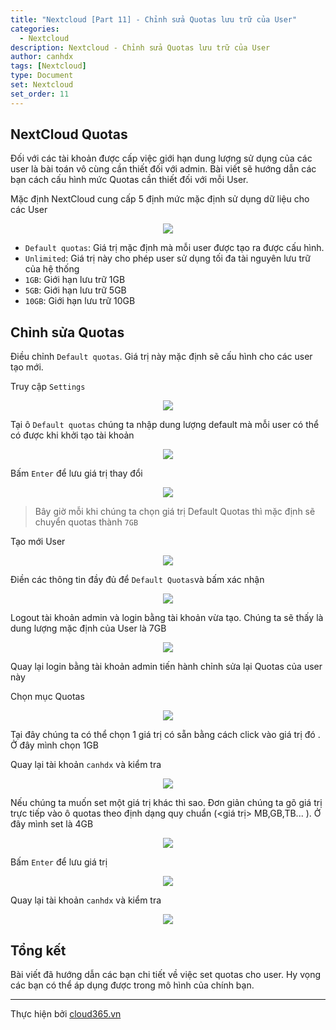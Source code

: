 ```yaml
---
title: "Nextcloud [Part 11] - Chỉnh sửa Quotas lưu trữ của User"
categories:
  - Nextcloud
description: Nextcloud - Chỉnh sửa Quotas lưu trữ của User
author: canhdx
tags: [Nextcloud]
type: Document
set: Nextcloud
set_order: 11
---
```


## NextCloud Quotas
Đối với các tài khoản được cấp việc giới hạn dung lượng sử dụng của các user là bài toán vô cùng cần thiết đối với admin. Bài viết sẽ hướng dẫn các bạn cách cấu hình mức Quotas cần thiết đối với mỗi User.

Mặc định NextCloud cung cấp 5 định mức mặc định sử dụng dữ liệu cho các User
<p align="center">
<img src="/images/img-nextcloud/nextcloud-072.png">
</p>

- `Default quotas`: Giá trị mặc định mà mỗi user được tạo ra được cấu hình. 
- `Unlimited`: Giá trị này cho phép user sử dụng tối đa tài nguyên lưu trữ của hệ thống 
- `1GB`: Giới hạn lưu trữ 1GB 
- `5GB`: Giới hạn lưu trữ 5GB 
- `10GB`: Giới hạn lưu trữ 10GB 

## Chỉnh sửa Quotas

Điều chỉnh `Default quotas`. Giá trị này mặc định sẽ cấu hình cho các user tạo mới. 

Truy cập `Settings`
<p align="center">
<img src="/images/img-nextcloud/nextcloud-073.png">
</p>

Tại ô `Default quotas` chúng ta nhập dung lượng default mà mỗi user có thể có được khi khởi tạo tài khoản 
<p align="center">
<img src="/images/img-nextcloud/nextcloud-074.png">
</p>

Bấm `Enter` để lưu giá trị thay đổi
<p align="center">
<img src="/images/img-nextcloud/nextcloud-075.png">
</p>

> Bây giờ mỗi khi chúng ta chọn giá trị Default Quotas thì mặc định sẽ chuyển quotas thành `7GB`

Tạo mới User 
<p align="center">
<img src="/images/img-nextcloud/nextcloud-076.png">
</p>

Điền các thông tin đầy đủ để `Default Quotas`và bấm xác nhận
<p align="center">
<img src="/images/img-nextcloud/nextcloud-077.png">
</p>

Logout tài khoản admin và login bằng tài khoản vừa tạo. Chúng ta sẽ thấy là dung lượng mặc định của User là 7GB 

<p align="center">
<img src="/images/img-nextcloud/nextcloud-078.png">
</p>

Quay lại login bằng tài khoản admin tiến hành chỉnh sửa lại Quotas của user này 

Chọn mục Quotas
<p align="center">
<img src="/images/img-nextcloud/nextcloud-079.png">
</p>

Tại đây chúng ta có thể chọn 1 giá trị có sẵn bằng cách click vào giá trị đó . Ở đây mình chọn 1GB 

Quay lại tài khoản `canhdx` và kiểm tra 
<p align="center">
<img src="/images/img-nextcloud/nextcloud-080.png">
</p>

Nếu chúng ta muốn set một giá trị khác thì sao. Đơn giản chúng ta gõ giá trị trực tiếp vào ô quotas theo định dạng quy chuẩn (<giá trị> MB,GB,TB... ). Ở đây mình set là 4GB
<p align="center">
<img src="/images/img-nextcloud/nextcloud-081.png">
</p>

Bấm `Enter` để lưu giá trị
<p align="center">
<img src="/images/img-nextcloud/nextcloud-082.png">
</p>

Quay lại tài khoản `canhdx` và kiểm tra 
<p align="center">
<img src="/images/img-nextcloud/nextcloud-083.png">
</p>

## Tổng kết

Bài viết đã hướng dẫn các bạn chi tiết về việc set quotas cho user. Hy vọng các bạn có thể áp dụng được trong mô hình của chính bạn. 

---

Thực hiện bởi <a href="https://cloud365.vn/" target="_blank">cloud365.vn</a>

